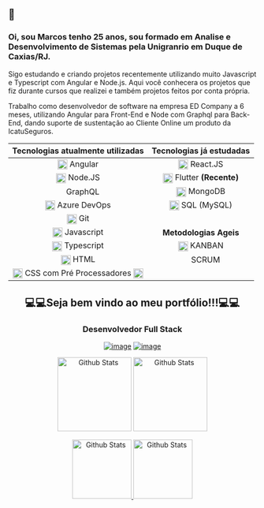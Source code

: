 ## 👋

### Oi, sou Marcos tenho 25 anos, sou formado em Analise e Desenvolvimento de Sistemas pela Unigranrio em Duque de Caxias/RJ.

Sigo estudando e criando projetos recentemente utilizando muito Javascript e Typescript com Angular e Node.js.
Aqui você conhecera os projetos que fiz durante cursos que realizei e também projetos feitos por conta própria.

Trabalho como desenvolvedor de software na empresa ED Company a 6 meses, utilizando Angular para Front-End e Node com Graphql para Back-End, dando suporte de sustentação ao Cliente Online um produto da IcatuSeguros.

<div align="center">

  | Tecnologias atualmente utilizadas |   Tecnologias já estudadas   |
  |:---------------------------------:|:----------------------------:|
  |<img src="https://angular.io/assets/images/logos/angularjs/AngularJS-Shield.svg" align="center" height="20" /> Angular|<img src="https://upload.wikimedia.org/wikipedia/commons/thumb/a/a7/React-icon.svg/1280px-React-icon.svg.png" align="center" height="20" /> React.JS           |
  |<img src="https://icon-library.com/images/node-js-icon/node-js-icon-8.jpg" align="center" height="20" /> Node.JS|<img src="https://uxwing.com/wp-content/themes/uxwing/download/10-brands-and-social-media/flutter.png" align="center" height="20" /> Flutter **(Recente)**   |
  |<img src="https://upload.wikimedia.org/wikipedia/commons/thumb/1/17/GraphQL_Logo.svg/1024px-GraphQL_Logo.svg.png" align="center" height="15" /> GraphQL|<img src="https://cdn.worldvectorlogo.com/logos/mongodb-icon-1.svg" align="center" height="20" /> MongoDB           |
  |<img src="https://cdn.iconscout.com/icon/free/png-256/azure-devops-3628645-3029870.png" align="center" height="20" /> Azure DevOps|<img src="https://seeklogo.com/images/M/mysql-logo-69B39F7D18-seeklogo.com.png" align="center" height="20" /> SQL (MySQL)         |
  |<img src="https://upload.wikimedia.org/wikipedia/commons/thumb/3/3f/Git_icon.svg/1024px-Git_icon.svg.png" align="center" height="20" /> Git|
  |<img src="https://iconape.com/wp-content/files/ez/353342/png/javascript-logo.png" align="center" height="20" /> Javascript|    **Metodologias Ageis**    |
  |<img src="https://upload.wikimedia.org/wikipedia/commons/thumb/4/4c/Typescript_logo_2020.svg/600px-Typescript_logo_2020.svg.png" align="center" height="20" /> Typescript|<img src="https://www.pinclipart.com/picdir/middle/37-375056_kanban-board-kanban-png-clipart.png" align="center" height="20" /> KANBAN            |
  |<img src="https://upload.wikimedia.org/wikipedia/commons/thumb/3/38/HTML5_Badge.svg/1024px-HTML5_Badge.svg.png" align="center" height="20" /> HTML|<img src="https://cdn.iconscout.com/icon/free/png-256/scrum-3658808-3051792.png" height="15" align="center" /> SCRUM            |
  |<img src="https://www.iconninja.com/files/752/618/436/css-internet-technology-website-web-style-css3-icon.svg" align="center" height="20" /> CSS com Pré Processadores <img src="https://cdn.worldvectorlogo.com/logos/sass-1.svg" align="center" height="20" />|
  
</div>
  
<h2 align="center">💻💻Seja bem vindo ao meu portfólio!!!💻💻</h2>

<span align="center">
  
### Desenvolvedor Full Stack

<a href="https://www.linkedin.com/in/marcos-wergles/">![image](https://flat.badgen.net/badge/in/marcos-wergles/black)</a> <a href="mailto:marcospsw96@gmail.com">![image](https://flat.badgen.net/badge/e-mail/marcospsw96@gmail.com/black)</a>

</span>

<p align="center">
  <img src="https://github-readme-stats.vercel.app/api?username=marcospsw&show_icons=true&title_color=FF79C6&icon_color=e7de79&text_color=E1E1E6&bg_color=191622" alt="Github Stats" height=150/>

  <img src="https://github-readme-stats.vercel.app/api/top-langs/?username=marcospsw&layout=compact&title_color=FF79C6&text_color=E1E1E6&bg_color=191622" alt="Github Stats" height=150 />
</p>
<p align="center">
  <a href="https://github.com/marcospsw/GoBarberWeb">
    <img src="https://github-readme-stats.vercel.app/api/pin?username=marcospsw&repo=GoBarberWeb&title_color=FF79C6&icon_color=e7de79&text_color=E1E1E6&bg_color=191622" alt="Github Stats" height=120 />
  </a>
  <a href="https://github.com/marcospsw/GoBarberServer">
    <img src="https://github-readme-stats.vercel.app/api/pin?username=marcospsw&repo=GoBarberServer&title_color=FF79C6&icon_color=e7de79&text_color=E1E1E6&bg_color=191622" alt="Github Stats" height=120 />
  </a>
</p>
